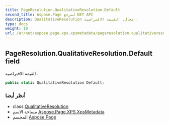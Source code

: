 ```yaml
---
title: PageResolution.QualitativeResolution.Default
second_title: Aspose.Page لمرجع NET API
description: QualitativeResolution مجال. القيمة الافتراضية .
type: docs
weight: 10
url: /ar/net/aspose.page.xps.xpsmetadata/pageresolution.qualitativeresolution/default/
---
```

## PageResolution.QualitativeResolution.Default field

القيمة الافتراضية .

```csharp
public static QualitativeResolution Default;
```

### أنظر أيضا

* class [QualitativeResolution](../)
* مساحة الاسم [Aspose.Page.XPS.XpsMetadata](../../pageresolution.qualitativeresolution/)
* المجسم [Aspose.Page](../../../)


